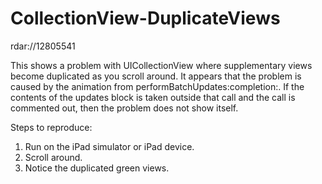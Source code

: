 CollectionView-DuplicateViews
=============================

rdar://12805541

This shows a problem with UICollectionView where supplementary views become duplicated as you scroll around. It appears that the problem is caused by the animation from performBatchUpdates:completion:. If the contents of the updates block is taken outside that call and the call is commented out, then the problem does not show itself.

Steps to reproduce:

1. Run on the iPad simulator or iPad device.
1. Scroll around.
1. Notice the duplicated green views.
